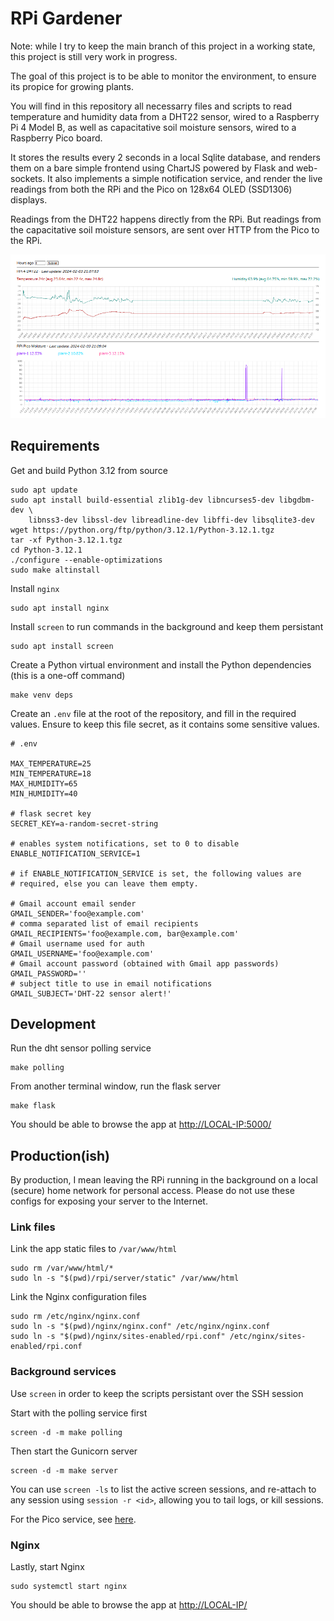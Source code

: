# RPi Gardener

Note: while I try to keep the main branch of this project in a working state,
this project is still very work in progress.

The goal of this project is to be able to monitor the environment, to ensure
its propice for growing plants.

You will find in this repository all necessarry files and scripts to read 
temperature and humidity data from a DHT22 sensor, wired to a Raspberry Pi 4 
Model B, as well as capacitative soil moisture sensors, wired to a Raspberry 
Pico board. 

It stores the results every 2 seconds in a local Sqlite database, and renders 
them on a bare simple frontend using ChartJS powered by Flask and web-sockets.
It also implements a simple notification service, and render the live readings
from both the RPi and the Pico on 128x64 OLED (SSD1306) displays.

Readings from the DHT22 happens directly from the RPi. But readings from the 
capacitative soil moisture sensors, are sent over HTTP from the Pico to the 
RPi.

![dashboard](./ext/dashboard.png)

## Requirements

Get and build Python 3.12 from source

    sudo apt update
    sudo apt install build-essential zlib1g-dev libncurses5-dev libgdbm-dev \
        libnss3-dev libssl-dev libreadline-dev libffi-dev libsqlite3-dev
    wget https://python.org/ftp/python/3.12.1/Python-3.12.1.tgz
    tar -xf Python-3.12.1.tgz 
    cd Python-3.12.1
    ./configure --enable-optimizations
    sudo make altinstall
    
Install `nginx`

    sudo apt install nginx

Install `screen` to run commands in the background and keep them persistant

    sudo apt install screen

Create a Python virtual environment and install the Python dependencies 
(this is a one-off command)

    make venv deps
    
Create an `.env` file at the root of the repository, and fill in the required
values. Ensure to keep this file secret, as it contains some sensitive values.

    # .env
    
    MAX_TEMPERATURE=25
    MIN_TEMPERATURE=18
    MAX_HUMIDITY=65
    MIN_HUMIDITY=40
    
    # flask secret key
    SECRET_KEY=a-random-secret-string
    
    # enables system notifications, set to 0 to disable
    ENABLE_NOTIFICATION_SERVICE=1 

    # if ENABLE_NOTIFICATION_SERVICE is set, the following values are 
    # required, else you can leave them empty.
    
    # Gmail account email sender
    GMAIL_SENDER='foo@example.com'
    # comma separated list of email recipients 
    GMAIL_RECIPIENTS='foo@example.com, bar@example.com'
    # Gmail username used for auth
    GMAIL_USERNAME='foo@example.com'
    # Gmail account password (obtained with Gmail app passwords)
    GMAIL_PASSWORD=''
    # subject title to use in email notifications
    GMAIL_SUBJECT='DHT-22 sensor alert!'

## Development

Run the dht sensor polling service
    
    make polling
    
From another terminal window, run the flask server

    make flask

You should be able to browse the app at <http://LOCAL-IP:5000/>
    
## Production(ish)

By production, I mean leaving the RPi running in the background on a
local (secure) home network for personal access. Please do not use these
configs for exposing your server to the Internet.

### Link files 

Link the app static files to `/var/www/html`

    sudo rm /var/www/html/*
    sudo ln -s "$(pwd)/rpi/server/static" /var/www/html
    
Link the Nginx configuration files

    sudo rm /etc/nginx/nginx.conf
    sudo ln -s "$(pwd)/nginx/nginx.conf" /etc/nginx/nginx.conf
    sudo ln -s "$(pwd)/nginx/sites-enabled/rpi.conf" /etc/nginx/sites-enabled/rpi.conf
    
### Background services
    
Use `screen` in order to keep the scripts persistant over the SSH session

Start with the polling service first
   
    screen -d -m make polling
    
Then start the Gunicorn server

    screen -d -m make server
    
You can use `screen -ls` to list the active screen sessions, and re-attach to
any session using `session -r <id>`, allowing you to tail logs, or kill 
sessions.

For the Pico service, see [here](./pico/README.md).

### Nginx

Lastly, start Nginx 

    sudo systemctl start nginx
    
You should be able to browse the app at <http://LOCAL-IP/>
